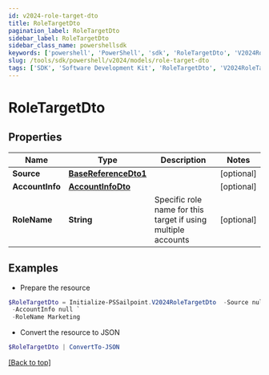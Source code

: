 ```yaml
---
id: v2024-role-target-dto
title: RoleTargetDto
pagination_label: RoleTargetDto
sidebar_label: RoleTargetDto
sidebar_class_name: powershellsdk
keywords: ['powershell', 'PowerShell', 'sdk', 'RoleTargetDto', 'V2024RoleTargetDto'] 
slug: /tools/sdk/powershell/v2024/models/role-target-dto
tags: ['SDK', 'Software Development Kit', 'RoleTargetDto', 'V2024RoleTargetDto']
---
```



# RoleTargetDto

## Properties

Name | Type | Description | Notes
------------ | ------------- | ------------- | -------------
**Source** | [**BaseReferenceDto1**](base-reference-dto1) |  | [optional] 
**AccountInfo** | [**AccountInfoDto**](account-info-dto) |  | [optional] 
**RoleName** | **String** | Specific role name for this target if using multiple accounts | [optional] 

## Examples

- Prepare the resource
```powershell
$RoleTargetDto = Initialize-PSSailpoint.V2024RoleTargetDto  -Source null `
 -AccountInfo null `
 -RoleName Marketing
```

- Convert the resource to JSON
```powershell
$RoleTargetDto | ConvertTo-JSON
```


[[Back to top]](#) 

